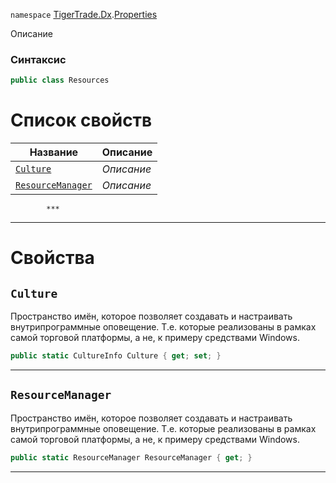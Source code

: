 
`namespace` [TigerTrade.Dx](../../TigerTrade.Dx.md).[Properties](../../TigerTrade.Dx/Properties.md)


Описание

### Синтаксис
```csharp
public class Resources
```


# Список свойств
| Название | Описание |
| --- | --- |
| [`Culture`](#Culture-p) | *Описание* |
| [`ResourceManager`](#ResourceManager-p) | *Описание* |




            ***  
 ***  
# Свойства

## `Culture`<a href="ResourceManager-p" id="ResourceManager-p"></a>
Пространство имён, которое позволяет создавать и настраивать внутрипрограммные оповещение. Т.е. которые реализованы в рамках самой торговой платформы, а не, к примеру средствами Windows.

```csharp
public static CultureInfo Culture { get; set; }
```  
***

## `ResourceManager`<a href="ResourceManager-p" id="ResourceManager-p"></a>
Пространство имён, которое позволяет создавать и настраивать внутрипрограммные оповещение. Т.е. которые реализованы в рамках самой торговой платформы, а не, к примеру средствами Windows.

```csharp
public static ResourceManager ResourceManager { get; }
```  
***

